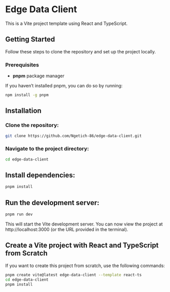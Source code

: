 # Edge Data Client

This is a Vite project template using React and TypeScript.

## Getting Started

Follow these steps to clone the repository and set up the project locally.

### Prerequisites

- **pnpm** package manager

If you haven’t installed pnpm, you can do so by running:

```bash
npm install -g pnpm
```
## Installation
### Clone the repository:

```bash
git clone https://github.com/Ngetich-86/edge-data-client.git
```
### Navigate to the project directory:

```bash
cd edge-data-client
```
## Install dependencies:
```bash
pnpm install
```

## Run the development server:
```bash
pnpm run dev
```
This will start the Vite development server. You can now view the project at http://localhost:3000 (or the URL provided in the terminal).

## Create a Vite project with React and TypeScript from Scratch
If you want to create this project from scratch, use the following commands:

```bash
pnpm create vite@latest edge-data-client --template react-ts
cd edge-data-client
pnpm install
```
